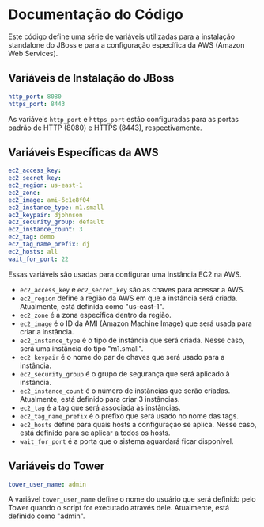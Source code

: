 # Documentação do Código

Este código define uma série de variáveis utilizadas para a instalação standalone do JBoss e para a configuração específica da AWS (Amazon Web Services).

## Variáveis de Instalação do JBoss

```yaml
http_port: 8080
https_port: 8443
```
As variáveis `http_port` e `https_port` estão configuradas para as portas padrão de HTTP (8080) e HTTPS (8443), respectivamente.

## Variáveis Específicas da AWS

```yaml
ec2_access_key:
ec2_secret_key:
ec2_region: us-east-1
ec2_zone:
ec2_image: ami-6c1e8f04
ec2_instance_type: m1.small
ec2_keypair: djohnson
ec2_security_group: default
ec2_instance_count: 3
ec2_tag: demo
ec2_tag_name_prefix: dj
ec2_hosts: all
wait_for_port: 22
```
Essas variáveis são usadas para configurar uma instância EC2 na AWS. 

- `ec2_access_key` e `ec2_secret_key` são as chaves para acessar a AWS.
- `ec2_region` define a região da AWS em que a instância será criada. Atualmente, está definida como "us-east-1".
- `ec2_zone` é a zona específica dentro da região.
- `ec2_image` é o ID da AMI (Amazon Machine Image) que será usada para criar a instância.
- `ec2_instance_type` é o tipo de instância que será criada. Nesse caso, será uma instância do tipo "m1.small".
- `ec2_keypair` é o nome do par de chaves que será usado para a instância.
- `ec2_security_group` é o grupo de segurança que será aplicado à instância.
- `ec2_instance_count` é o número de instâncias que serão criadas. Atualmente, está definido para criar 3 instâncias.
- `ec2_tag` é a tag que será associada às instâncias.
- `ec2_tag_name_prefix` é o prefixo que será usado no nome das tags.
- `ec2_hosts` define para quais hosts a configuração se aplica. Nesse caso, está definido para se aplicar a todos os hosts.
- `wait_for_port` é a porta que o sistema aguardará ficar disponível.

## Variáveis do Tower

```yaml
tower_user_name: admin
```

A variável `tower_user_name` define o nome do usuário que será definido pelo Tower quando o script for executado através dele. Atualmente, está definido como "admin".
